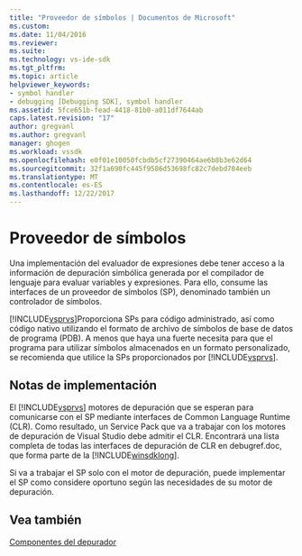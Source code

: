 ```yaml
---
title: "Proveedor de símbolos | Documentos de Microsoft"
ms.custom: 
ms.date: 11/04/2016
ms.reviewer: 
ms.suite: 
ms.technology: vs-ide-sdk
ms.tgt_pltfrm: 
ms.topic: article
helpviewer_keywords:
- symbol handler
- debugging [Debugging SDK], symbol handler
ms.assetid: 5fce651b-fead-4418-81b0-a011df7644ab
caps.latest.revision: "17"
author: gregvanl
ms.author: gregvanl
manager: ghogen
ms.workload: vssdk
ms.openlocfilehash: e0f01e10050fcbdb5cf27390464ae6b8b3e62d64
ms.sourcegitcommit: 32f1a690fc445f9586d53698fc82c7debd784eeb
ms.translationtype: MT
ms.contentlocale: es-ES
ms.lasthandoff: 12/22/2017
---
```

# <a name="symbol-provider"></a>Proveedor de símbolos
Una implementación del evaluador de expresiones debe tener acceso a la información de depuración simbólica generada por el compilador de lenguaje para evaluar variables y expresiones. Para ello, consume las interfaces de un proveedor de símbolos (SP), denominado también un controlador de símbolos.  
  
 [!INCLUDE[vsprvs](../../code-quality/includes/vsprvs_md.md)]Proporciona SPs para código administrado, así como código nativo utilizando el formato de archivo de símbolos de base de datos de programa (PDB). A menos que haya una fuerte necesita para que el programa para utilizar símbolos almacenados en un formato personalizado, se recomienda que utilice la SPs proporcionados por [!INCLUDE[vsprvs](../../code-quality/includes/vsprvs_md.md)].  
  
## <a name="implementation-notes"></a>Notas de implementación  
 El [!INCLUDE[vsprvs](../../code-quality/includes/vsprvs_md.md)] motores de depuración que se esperan para comunicarse con el SP mediante interfaces de Common Language Runtime (CLR). Como resultado, un Service Pack que va a trabajar con los motores de depuración de Visual Studio debe admitir el CLR. Encontrará una lista completa de todas las interfaces de depuración de CLR en debugref.doc, que forma parte de la [!INCLUDE[winsdklong](../../deployment/includes/winsdklong_md.md)].  
  
 Si va a trabajar el SP solo con el motor de depuración, puede implementar el SP como considere oportuno según las necesidades de su motor de depuración.  
  
## <a name="see-also"></a>Vea también  
 [Componentes del depurador](../../extensibility/debugger/debugger-components.md)